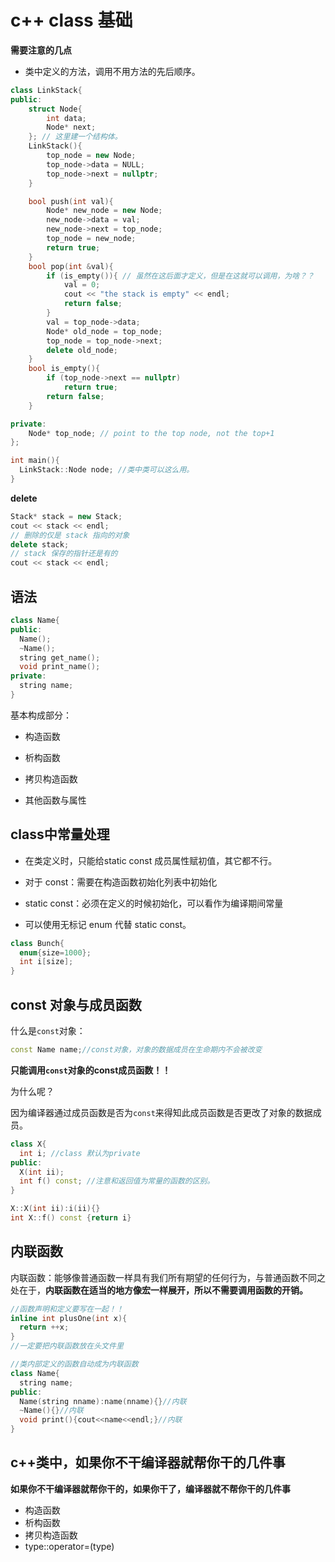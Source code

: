 # c++ class 基础

**需要注意的几点**

* 类中定义的方法，调用不用方法的先后顺序。

```c++
class LinkStack{
public:
	struct Node{
		int data;
		Node* next;
	}; // 这里建一个结构体。
	LinkStack(){
		top_node = new Node;
		top_node->data = NULL;
		top_node->next = nullptr;
	}

	bool push(int val){
		Node* new_node = new Node;
		new_node->data = val;
		new_node->next = top_node;
		top_node = new_node;
		return true;
	}
	bool pop(int &val){
		if (is_empty()){ // 虽然在这后面才定义，但是在这就可以调用，为啥？？
			val = 0;
			cout << "the stack is empty" << endl;
			return false;
		}
		val = top_node->data;
		Node* old_node = top_node;
		top_node = top_node->next;
		delete old_node;
	}
	bool is_empty(){
		if (top_node->next == nullptr)
			return true;
		return false;
	}

private:
	Node* top_node; // point to the top node, not the top+1
};

int main(){
  LinkStack::Node node; //类中类可以这么用。
}
```

**delete**

```c++
Stack* stack = new Stack;
cout << stack << endl;
// 删除的仅是 stack 指向的对象
delete stack;
// stack 保存的指针还是有的
cout << stack << endl;
```







## 语法

```c++
class Name{
public:
  Name();
  ~Name();
  string get_name();
  void print_name();
private:
  string name;
}
```

基本构成部分：

- 构造函数

- 析构函数

- 拷贝构造函数

- 其他函数与属性

## class中常量处理

- 在类定义时，只能给static const 成员属性赋初值，其它都不行。

- 对于 const：需要在构造函数初始化列表中初始化

- static const：必须在定义的时候初始化，可以看作为编译期间常量

- 可以使用无标记 enum 代替 static const。
```c++
class Bunch{
  enum{size=1000};
  int i[size];
}
```

## const 对象与成员函数

什么是`const`对象：
```c++
const Name name;//const对象，对象的数据成员在生命期内不会被改变
```
**只能调用`const`对象的const成员函数！！**

为什么呢？

因为编译器通过成员函数是否为`const`来得知此成员函数是否更改了对象的数据成员。

```c++
class X{
  int i; //class 默认为private
public:
  X(int ii);
  int f() const; //注意和返回值为常量的函数的区别。
}

X::X(int ii):i(ii){}
int X::f() const {return i}
```

## 内联函数
内联函数：能够像普通函数一样具有我们所有期望的任何行为，与普通函数不同之处在于，**内联函数在适当的地方像宏一样展开，所以不需要调用函数的开销。**

```c++
//函数声明和定义要写在一起！！
inline int plusOne(int x){
  return ++x;
}
//一定要把内联函数放在头文件里

//类内部定义的函数自动成为内联函数
class Name{
  string name;
public:
  Name(string nname):name(nname){}//内联
  ~Name(){}//内联
  void print(){cout<<name<<endl;}//内联
}
```

## c++类中，如果你不干编译器就帮你干的几件事
**如果你不干编译器就帮你干的，如果你干了，编译器就不帮你干的几件事**

* 构造函数
* 析构函数
* 拷贝构造函数
* type::operator=(type)

